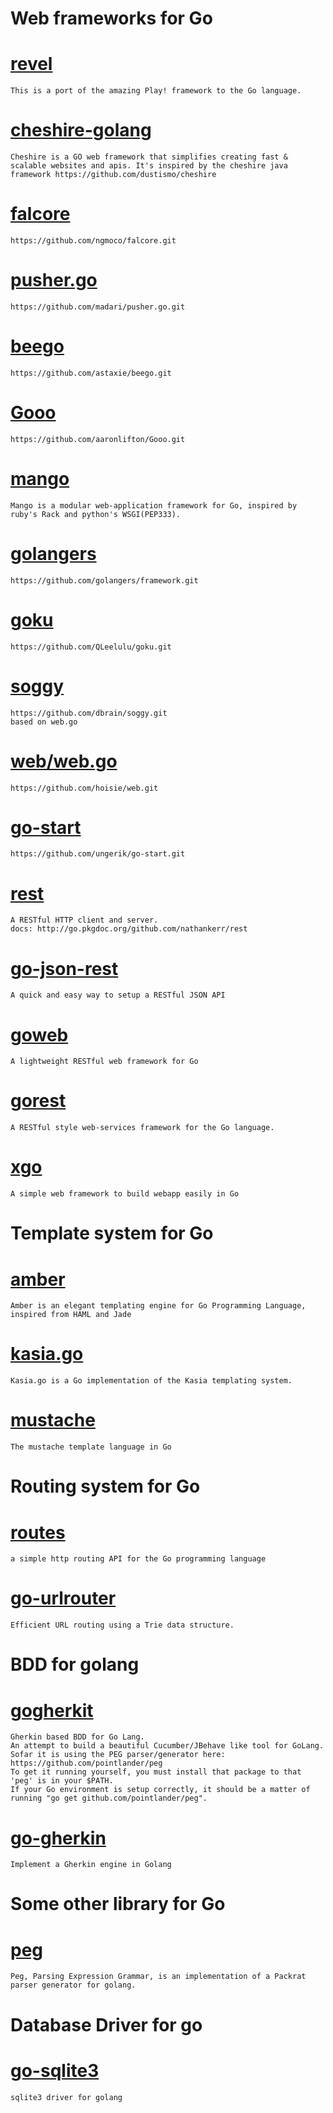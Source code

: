 Web frameworks for Go
=====================
# [revel](https://github.com/robfig/revel.git) 
    This is a port of the amazing Play! framework to the Go language.

# [cheshire-golang](https://github.com/trendrr/cheshire-golang.git) 
    Cheshire is a GO web framework that simplifies creating fast & scalable websites and apis. It's inspired by the cheshire java framework https://github.com/dustismo/cheshire  

# [falcore](https://github.com/ngmoco/falcore.git) 
    https://github.com/ngmoco/falcore.git

# [pusher.go](https://github.com/madari/pusher.go.git) 
    https://github.com/madari/pusher.go.git

# [beego](https://github.com/astaxie/beego.git) 
    https://github.com/astaxie/beego.git

# [Gooo](https://github.com/aaronlifton/Gooo.git) 
    https://github.com/aaronlifton/Gooo.git

# [mango](https://github.com/paulbellamy/mango.git) 
    Mango is a modular web-application framework for Go, inspired by ruby's Rack and python's WSGI(PEP333).

# [golangers](https://github.com/golangers/framework.git) 
    https://github.com/golangers/framework.git

# [goku](https://github.com/QLeelulu/goku.git) 
    https://github.com/QLeelulu/goku.git

# [soggy](https://github.com/dbrain/soggy.git)   
    https://github.com/dbrain/soggy.git
    based on web.go

# [web/web.go](https://github.com/hoisie/web.git) 
    https://github.com/hoisie/web.git

# [go-start](https://github.com/ungerik/go-start.git) 
    https://github.com/ungerik/go-start.git

# [rest](https://github.com/nathankerr/rest.git) 
    A RESTful HTTP client and server.
    docs: http://go.pkgdoc.org/github.com/nathankerr/rest

# [go-json-rest](https://github.com/ant0ine/go-json-rest.git) 
    A quick and easy way to setup a RESTful JSON API


# [goweb](https://github.com/stretchrcom/goweb.git)
    A lightweight RESTful web framework for Go

# [gorest](http://code.google.com/p/gorest/)
    A RESTful style web-services framework for the Go language. 


# [xgo](https://github.com/xgdapg/xgo.git)
    A simple web framework to build webapp easily in Go
    
    
Template system for Go
====================
# [amber](https://github.com/eknkc/amber.git)
    Amber is an elegant templating engine for Go Programming Language, inspired from HAML and Jade
    

# [kasia.go](https://github.com/ziutek/kasia.go.git) 
    Kasia.go is a Go implementation of the Kasia templating system.
    
    
# [mustache](https://github.com/wendal/mustache.git)
    The mustache template language in Go
    

Routing system for Go 
======================
# [routes](https://github.com/drone/routes.git) 
    a simple http routing API for the Go programming language

# [go-urlrouter](https://github.com/ant0ine/go-urlrouter.git) 
    Efficient URL routing using a Trie data structure.
    

BDD for golang
=============
# [gogherkit](https://github.com/harlanji/gogherkit.git)
    Gherkin based BDD for Go Lang. 
    An attempt to build a beautiful Cucumber/JBehave like tool for GoLang.
    Sofar it is using the PEG parser/generator here: https://github.com/pointlander/peg
    To get it running yourself, you must install that package to that 'peg' is in your $PATH.
    If your Go environment is setup correctly, it should be a matter of running "go get github.com/pointlander/peg".
    
# [go-gherkin](https://github.com/tychofreeman/go-gherkin.git)
    Implement a Gherkin engine in Golang 
    
    
Some other library for Go
========================
# [peg](https://github.com/pointlander/peg.git)
    Peg, Parsing Expression Grammar, is an implementation of a Packrat parser generator for golang.

    
Database Driver for go
=======================
# [go-sqlite3](https://github.com/mattn/go-sqlite3.git)
    sqlite3 driver for golang

    
    
